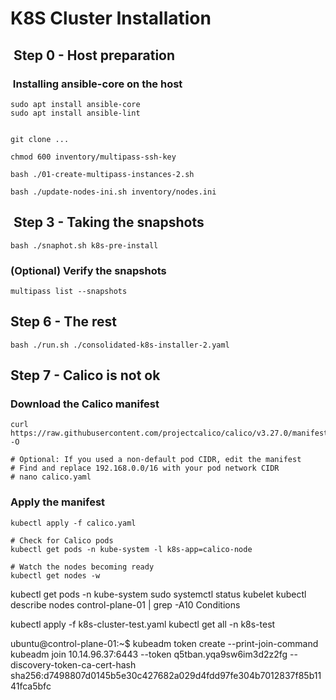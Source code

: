 # K8S Cluster Installation

##  Step 0 - Host preparation

###  Installing ansible-core on the host

```shell
sudo apt install ansible-core
sudo apt install ansible-lint


```

```shell
git clone ...

```

```shell
chmod 600 inventory/multipass-ssh-key

```

```shell
bash ./01-create-multipass-instances-2.sh

```

```shell
bash ./update-nodes-ini.sh inventory/nodes.ini
```

##  Step 3 - Taking the snapshots

```shell
bash ./snaphot.sh k8s-pre-install
```

### (Optional) Verify the snapshots

```shell
multipass list --snapshots

```

## Step 6 - The rest

```shell
bash ./run.sh ./consolidated-k8s-installer-2.yaml

```

## Step 7 - Calico is not ok

### Download the Calico manifest

```shell
curl https://raw.githubusercontent.com/projectcalico/calico/v3.27.0/manifests/calico.yaml -O

```

```shell
# Optional: If you used a non-default pod CIDR, edit the manifest
# Find and replace 192.168.0.0/16 with your pod network CIDR
# nano calico.yaml
```

### Apply the manifest

```shell
kubectl apply -f calico.yaml
```

```shell
# Check for Calico pods
kubectl get pods -n kube-system -l k8s-app=calico-node

# Watch the nodes becoming ready
kubectl get nodes -w
```

kubectl get pods -n kube-system
sudo systemctl status kubelet
kubectl describe nodes control-plane-01 | grep -A10 Conditions



kubectl apply -f k8s-cluster-test.yaml
kubectl get all -n k8s-test


ubuntu@control-plane-01:~$ kubeadm token create --print-join-command
kubeadm join 10.14.96.37:6443 --token q5tban.yqa9sw6im3d2z2fg --discovery-token-ca-cert-hash sha256:d7498807d0145b5e30c427682a029d4fdd97fe304b7012837f85b1141fca5bfc